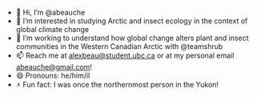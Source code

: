 - 👋 Hi, I’m @abeauche
- 👀 I’m interested in studying Arctic and insect ecology in the context of global climate change
- 🌱 I’m working to understand how global change alters plant and insect communities in the Western Canadian Arctic with @teamshrub
- 📫 Reach me at alexbeau@student.ubc.ca or at my personal email abeauche@gmail.com!
- 😄 Pronouns: he/him/il
- ⚡ Fun fact: I was once the northernmost person in the Yukon!

<!---
abeauche/abeauche is a ✨ special ✨ repository because its `README.md` (this file) appears on your GitHub profile.
You can click the Preview link to take a look at your changes.
--->
